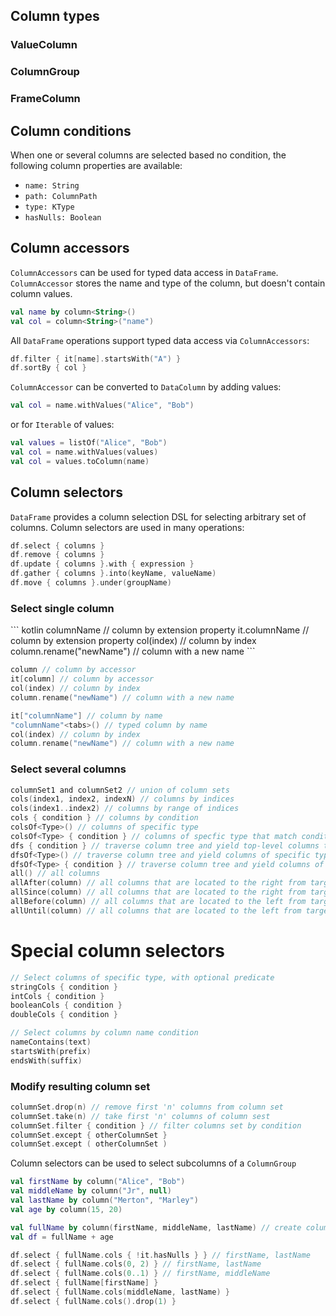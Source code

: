 [//]: # (title: Columns)

## Column types

### ValueColumn

### ColumnGroup

### FrameColumn

## Column conditions
When one or several columns are selected based no condition, the following column properties are available:
* `name: String`
* `path: ColumnPath`
* `type: KType`
* `hasNulls: Boolean`

## Column accessors

`ColumnAccessors` can be used for typed data access in `DataFrame`. `ColumnAccessor` stores the name and type of the column, but doesn't contain column values.

<!---docs.Base.CreateColumns.namedColumnWithoutValues-->
```kotlin
val name by column<String>()
val col = column<String>("name")
```
<!---END-->
All `DataFrame` operations support typed data access via `ColumnAccessors`:
<!---docs.Base.CreateColumns.colRefForTypedAccess-->
```kotlin
df.filter { it[name].startsWith("A") }
df.sortBy { col }
```
<!---END-->
`ColumnAccessor` can be converted to `DataColumn` by adding values:
```kotlin
val col = name.withValues("Alice", "Bob")
```
or for `Iterable` of values:
```kotlin
val values = listOf("Alice", "Bob")
val col = name.withValues(values)
val col = values.toColumn(name)
```

## Column selectors
`DataFrame` provides a column selection DSL for selecting arbitrary set of columns.
Column selectors are used in many operations:
```kotlin
df.select { columns }
df.remove { columns }
df.update { columns }.with { expression }
df.gather { columns }.into(keyName, valueName)
df.move { columns }.under(groupName)
```

### Select single column
<tabs>
<tab title="Generated properties">
``` kotlin 
columnName // column by extension property
it.columnName // column by extension property
col(index) // column by index
column.rename("newName") // column with a new name
```
</tab>
<tab title="Column definitions">

``` kotlin 
column // column by accessor
it[column] // column by accessor
col(index) // column by index
column.rename("newName") // column with a new name
```

</tab>
<tab title="String syntax">

``` kotlin 
it["columnName"] // column by name
"columnName"<tabs>() // typed column by name
col(index) // column by index
column.rename("newName") // column with a new name
```

</tab>
</tabs>

### Select several columns

```kotlin
columnSet1 and columnSet2 // union of column sets
cols(index1, index2, indexN) // columns by indices
cols(index1..index2) // columns by range of indices
cols { condition } // columns by condition
colsOf<Type>() // columns of specific type
colsOf<Type> { condition } // columns of specfic type that match condition
dfs { condition } // traverse column tree and yield top-level columns that match condition
dfsOf<Type>() // traverse column tree and yield columns of specific type
dfsOf<Type> { condition } // traverse column tree and yield columns of specific type that match condition
all() // all columns
allAfter(column) // all columns that are located to the right from target column, excluding target column
allSince(column) // all columns that are located to the right from target column, including target column
allBefore(column) // all columns that are located to the left from target column, excluding target column
allUntil(column) // all columns that are located to the left from target column, including target column
```

# Special column selectors
```kotlin
// Select columns of specific type, with optional predicate
stringCols { condition }
intCols { condition }
booleanCols { condition }
doubleCols { condition }

// Select columns by column name condition
nameContains(text)
startsWith(prefix)
endsWith(suffix)
```
### Modify resulting column set
```kotlin
columnSet.drop(n) // remove first 'n' columns from column set
columnSet.take(n) // take first 'n' columns of column sest
columnSet.filter { condition } // filter columns set by condition
columnSet.except { otherColumnSet }
columnSet.except ( otherColumnSet )
```
Column selectors can be used to select subcolumns of a `ColumnGroup`
```kotlin
val firstName by column("Alice", "Bob")
val middleName by column("Jr", null)
val lastName by column("Merton", "Marley")
val age by column(15, 20)

val fullName by column(firstName, middleName, lastName) // create column group of three columns
val df = fullName + age

df.select { fullName.cols { !it.hasNulls } } // firstName, lastName
df.select { fullName.cols(0, 2) } // firstName, lastName
df.select { fullName.cols(0..1) } // firstName, middleName
df.select { fullName[firstName] }
df.select { fullName.cols(middleName, lastName) }
df.select { fullName.cols().drop(1) }
```
